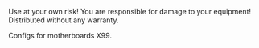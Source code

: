 Use at your own risk! You are responsible for damage to your equipment! Distributed without any warranty.

Configs for motherboards X99.
